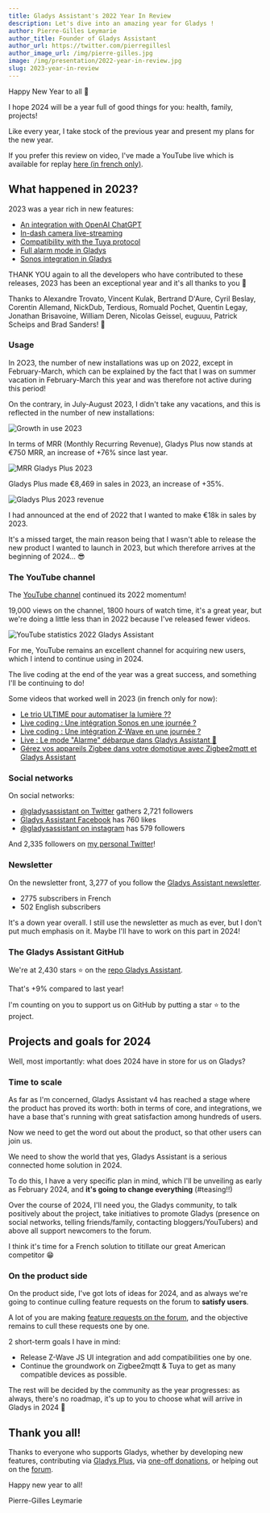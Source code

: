 ```yaml
---
title: Gladys Assistant's 2022 Year In Review
description: Let's dive into an amazing year for Gladys !
author: Pierre-Gilles Leymarie
author_title: Founder of Gladys Assistant
author_url: https://twitter.com/pierregillesl
author_image_url: /img/pierre-gilles.jpg
image: /img/presentation/2022-year-in-review.jpg
slug: 2023-year-in-review
---
```


Happy New Year to all 🙌

I hope 2024 will be a year full of good things for you: health, family, projects!

Like every year, I take stock of the previous year and present my plans for the new year.

If you prefer this review on video, I've made a YouTube live which is available for replay [here (in french only)](https://www.youtube.com/watch?v=9aHgmzqObxQ).

## What happened in 2023?

<!--truncate-->

2023 was a year rich in new features:

- [An integration with OpenAI ChatGPT](/blog/open-ai-gpt-3-in-gladys-assistant/)
- [In-dash camera live-streaming](/blog/camera-live-streaming-gladys-assistant-4-23/)
- [Compatibility with the Tuya protocol](/blog/gladys-assistant-tuya/)
- [Full alarm mode in Gladys](/blog/gladys-4-30-alarm-mode/)
- [Sonos integration in Gladys](/blog/gladys-4-32-sonos-integration/)

THANK YOU again to all the developers who have contributed to these releases, 2023 has been an exceptional year and it's all thanks to you 🎉

Thanks to Alexandre Trovato, Vincent Kulak, Bertrand D'Aure, Cyril Beslay, Corentin Allemand, NickDub, Terdious, Romuald Pochet, Quentin Legay, Jonathan Brisavoine, William Deren, Nicolas Geissel, euguuu, Patrick Scheips and
Brad Sanders! 🙏

### Usage

In 2O23, the number of new installations was up on 2022, except in February-March, which can be explained by the fact that I was on summer vacation in February-March this year and was therefore not active during this period!

On the contrary, in July-August 2023, I didn't take any vacations, and this is reflected in the number of new installations:

![Growth in use 2023](../static/img/articles/en/year-in-review-2023/gladys-usage-2023.jpg)

In terms of MRR (Monthly Recurring Revenue), Gladys Plus now stands at €750 MRR, an increase of +76% since last year.

![MRR Gladys Plus 2023](../static/img/articles/en/year-in-review-2023/gladys-plus-mrr-2023.jpg)

Gladys Plus made €8,469 in sales in 2023, an increase of +35%.

![Gladys Plus 2023 revenue](../static/img/articles/en/year-in-review-2023/gladys-plus-revenue-2023.jpg)

I had announced at the end of 2022 that I wanted to make €18k in sales by 2023.

It's a missed target, the main reason being that I wasn't able to release the new product I wanted to launch in 2023, but which therefore arrives at the beginning of 2024... 😎

### The YouTube channel

The [YouTube channel](https://www.youtube.com/@GladysAssistant) continued its 2022 momentum!

19,000 views on the channel, 1800 hours of watch time, it's a great year, but we're doing a little less than in 2022 because I've released fewer videos.

![YouTube statistics 2022 Gladys Assistant](../static/img/articles/en/year-in-review-2023/youtube-stats-2023.jpg)

For me, YouTube remains an excellent channel for acquiring new users, which I intend to continue using in 2024.

The live coding at the end of the year was a great success, and something I'll be continuing to do!

Some videos that worked well in 2023 (in french only for now):

- [Le trio ULTIME pour automatiser la lumière ??](https://www.youtube.com/watch?v=gNlZ2bId8Z0)
- [Live coding : Une intégration Sonos en une journée ?](https://www.youtube.com/watch?v=M4vOjQXMiZI)
- [Live coding : Une intégration Z-Wave en une journée ?](https://www.youtube.com/live/f6mWvy2kWSs?si=tSEA8-RtAdbY2C5d&t=454)
- [Live : Le mode "Alarme" débarque dans Gladys Assistant 🎉](https://www.youtube.com/watch?v=qEcVqvkg-Yc)
- [Gérez vos appareils Zigbee dans votre domotique avec Zigbee2mqtt et Gladys Assistant](https://youtu.be/ALW3uDB9P0s)

### Social networks

On social networks:

- [@gladysassistant on Twitter](https://twitter.com/gladysassistant) gathers 2,721 followers
- [Gladys Assistant Facebook](https://www.facebook.com/gladysassistant) has 760 likes
- [@gladysassistant on instagram](https://www.instagram.com/gladysassistant) has 579 followers

And 2,335 followers on [my personal Twitter](https://twitter.com/pierregillesl)!

### Newsletter

On the newsletter front, 3,277 of you follow the [Gladys Assistant newsletter](https://email-list.gladysassistant.com/subscription/haflMsWmU).

- 2775 subscribers in French
- 502 English subscribers

It's a down year overall. I still use the newsletter as much as ever, but I don't put much emphasis on it. Maybe I'll have to work on this part in 2024!

### The Gladys Assistant GitHub

We're at 2,430 stars ⭐ on the [repo Gladys Assistant](https://github.com/GladysAssistant/Gladys).

That's +9% compared to last year!

I'm counting on you to support us on GitHub by putting a star ⭐ to the project.

## Projects and goals for 2024

Well, most importantly: what does 2024 have in store for us on Gladys?

### Time to scale

As far as I'm concerned, Gladys Assistant v4 has reached a stage where the product has proved its worth: both in terms of core, and integrations, we have a base that's running with great satisfaction among hundreds of users.

Now we need to get the word out about the product, so that other users can join us.

We need to show the world that yes, Gladys Assistant is a serious connected home solution in 2024.

To do this, I have a very specific plan in mind, which I'll be unveiling as early as February 2024, and **it's going to change everything** (#teasing!!)

Over the course of 2024, I'll need you, the Gladys community, to talk positively about the project, take initiatives to promote Gladys (presence on social networks, telling friends/family, contacting bloggers/YouTubers) and above all support newcomers to the forum.

I think it's time for a French solution to titillate our great American competitor 😁

### On the product side

On the product side, I've got lots of ideas for 2024, and as always we're going to continue culling feature requests on the forum to **satisfy users**.

A lot of you are making [feature requests on the forum](https://en-community.gladysassistant.com/c/feature-requests/7), and the objective remains to cull these requests one by one.

2 short-term goals I have in mind:

- Release Z-Wave JS UI integration and add compatibilities one by one.
- Continue the groundwork on Zigbee2mqtt & Tuya to get as many compatible devices as possible.

The rest will be decided by the community as the year progresses: as always, there's no roadmap, it's up to you to choose what will arrive in Gladys in 2024 🙌

## Thank you all!

Thanks to everyone who supports Gladys, whether by developing new features, contributing via [Gladys Plus](/plus/), via [one-off donations](https://www.buymeacoffee.com/gladysassistant), or helping out on the [forum](https://en-community.gladysassistant.com/).

Happy new year to all!

Pierre-Gilles Leymarie
